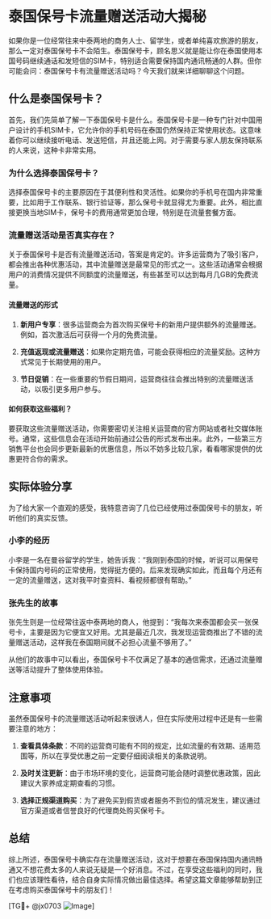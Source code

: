 # 泰国保号卡流量赠送活动大揭秘

如果你是一位经常往来中泰两地的商务人士、留学生，或者单纯喜欢旅游的朋友，那么一定对泰国保号卡不会陌生。泰国保号卡，顾名思义就是能让你在泰国使用本国号码继续通话和发短信的SIM卡，特别适合需要保持国内通讯畅通的人群。但你可能会问：泰国保号卡有流量赠送活动吗？今天我们就来详细聊聊这个问题。

## 什么是泰国保号卡？

首先，我们先简单了解一下泰国保号卡是什么。泰国保号卡是一种专门针对中国用户设计的手机SIM卡，它允许你的手机号码在泰国仍然保持正常使用状态。这意味着你可以继续接听电话、发送短信，并且还能上网。对于需要与家人朋友保持联系的人来说，这种卡非常实用。

### 为什么选择泰国保号卡？

选择泰国保号卡的主要原因在于其便利性和灵活性。如果你的手机号在国内非常重要，比如用于工作联系、银行验证等，那么保号卡就显得尤为重要。此外，相比直接更换当地SIM卡，保号卡的费用通常更加合理，特别是在流量套餐方面。

### 流量赠送活动是否真实存在？

关于泰国保号卡是否有流量赠送活动，答案是肯定的。许多运营商为了吸引客户，都会推出各种优惠活动，其中流量赠送是最常见的形式之一。这些活动通常会根据用户的消费情况提供不同额度的流量赠送，有些甚至可以达到每月几GB的免费流量。

#### 流量赠送的形式

1. **新用户专享**：很多运营商会为首次购买保号卡的新用户提供额外的流量赠送。例如，首次激活后可获得一个月的免费流量。
   
2. **充值返现或流量赠送**：如果你定期充值，可能会获得相应的流量奖励。这种方式常见于长期使用的用户。

3. **节日促销**：在一些重要的节假日期间，运营商往往会推出特别的流量赠送活动，以吸引更多用户参与。

#### 如何获取这些福利？

要获取这些流量赠送活动，你需要密切关注相关运营商的官方网站或者社交媒体账号。通常，这些信息会在活动开始前通过公告的形式发布出来。此外，一些第三方销售平台也会同步更新最新的优惠信息，所以不妨多比较几家，看看哪家提供的优惠更符合你的需求。

## 实际体验分享

为了给大家一个直观的感受，我特意咨询了几位已经使用过泰国保号卡的朋友，听听他们的真实反馈。

### 小李的经历

小李是一名在曼谷留学的学生，她告诉我：“我刚到泰国的时候，听说可以用保号卡保持国内号码的正常使用，觉得挺方便的。后来发现确实如此，而且每个月还有一定的流量赠送，这对我平时查资料、看视频都很有帮助。”

### 张先生的故事

张先生则是一位经常往返中泰两地的商人，他提到：“我每次来泰国都会买一张保号卡，主要是因为它便宜又好用。尤其是最近几次，我发现运营商推出了不错的流量赠送活动，这样我在泰国期间就不必担心流量不够用了。”

从他们的故事中可以看出，泰国保号卡不仅满足了基本的通信需求，还通过流量赠送等活动提升了整体使用体验。

## 注意事项

虽然泰国保号卡的流量赠送活动听起来很诱人，但在实际使用过程中还是有一些需要注意的地方：

1. **查看具体条款**：不同的运营商可能有不同的规定，比如流量的有效期、适用范围等，所以在享受优惠之前一定要仔细阅读相关的条款说明。

2. **及时关注更新**：由于市场环境的变化，运营商可能会随时调整优惠政策，因此建议大家养成定期查看的习惯。

3. **选择正规渠道购买**：为了避免买到假货或者服务不到位的情况发生，建议通过官方渠道或者信誉良好的代理商处购买保号卡。

## 总结

综上所述，泰国保号卡确实存在流量赠送活动，这对于想要在泰国保持国内通讯畅通又不想花费太多的人来说无疑是一个好消息。不过，在享受这些福利的同时，我们也应该理性看待，结合自身实际情况做出最佳选择。希望这篇文章能够帮助到正在考虑购买泰国保号卡的朋友们！

[TG💪+ @jx0703 ![Image](https://github.com/user-attachments/assets/dbca1d08-cadb-493c-b0ec-ad6f7a83f270)]